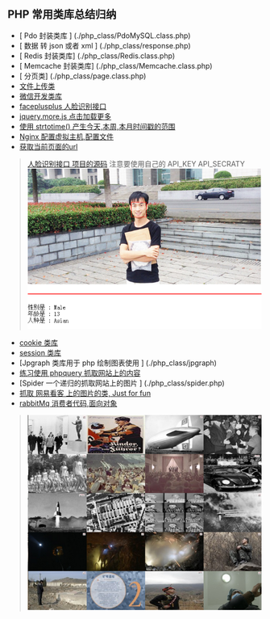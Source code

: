 ## PHP 常用类库总结归纳

* [ Pdo 封装类库 ] (./php_class/PdoMySQL.class.php)
* [ 数据 转 json 或者 xml ] (./php_class/response.php)
* [ Redis 封装类库] (./php_class/Redis.class.php)
* [ Memcache 封装类库] (./php_class/Memcache.class.php)
* [ 分页类] (./php_class/page.class.php) 
* [ 文件上传类 ](./php_class/fileUpload.class.php)
* [ 微信开发类库 ](./php_class/weixin.php)
* [ faceplusplus 人脸识别接口 ](./php_class/face.class.php)
* [jquery.more.js 点击加载更多 ](./php_class/jquery.more.js)
* [使用 strtotime() 产生今天,本周,本月时间戳的范围](./php_class/strtotime.php)
* [Nginx 配置虚拟主机,配置文件](./php_class/Nginx_VirtualHost.txt)
* [获取当前页面的url](./php_class/getUrl.php)

> [ 人脸识别接口 项目的源码](./php_class/face)
  注意要使用自己的 API_KEY API_SECRATY
  ![效果展示](./php_class/face/images/face.png)


* [cookie 类库 ](./php_class/cookie.class.php)
* [session 类库 ](./php_class/session.class.php)
* [Jpgraph 类库用于 php 绘制图表使用 ] (./php_class/jpgraph)
* [练习使用 phpquery 抓取网站上的内容 ](./php_class/exe_phpquery.php)
* [Spider 一个递归的抓取网站上的图片 ] (./php_class/spider.php)
* [抓取 网易看客 上的图片的类, Just for fun ](./php_class/SeizeImg.class.php)
* [rabbitMq 消费者代码,面向对象](./php_class/rabbitMq.php)
> ![实例图片](./img/seize.png)


